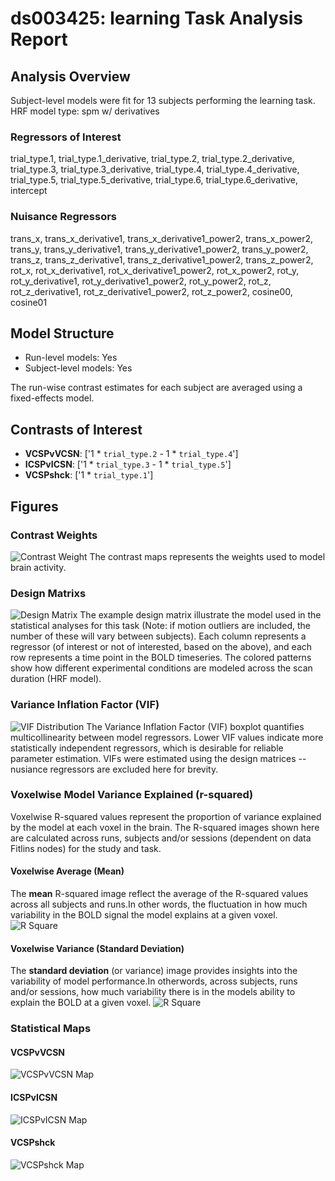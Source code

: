 # ds003425: learning Task Analysis Report
## Analysis Overview
Subject-level models were fit for 13 subjects performing the learning task.
HRF model type: spm w/ derivatives
### Regressors of Interest
trial_type.1, trial_type.1_derivative, trial_type.2, trial_type.2_derivative, trial_type.3, trial_type.3_derivative, trial_type.4, trial_type.4_derivative, trial_type.5, trial_type.5_derivative, trial_type.6, trial_type.6_derivative, intercept
### Nuisance Regressors
trans_x, trans_x_derivative1, trans_x_derivative1_power2, trans_x_power2, trans_y, trans_y_derivative1, trans_y_derivative1_power2, trans_y_power2, trans_z, trans_z_derivative1, trans_z_derivative1_power2, trans_z_power2, rot_x, rot_x_derivative1, rot_x_derivative1_power2, rot_x_power2, rot_y, rot_y_derivative1, rot_y_derivative1_power2, rot_y_power2, rot_z, rot_z_derivative1, rot_z_derivative1_power2, rot_z_power2, cosine00, cosine01
## Model Structure
- Run-level models: Yes
- Subject-level models: Yes

The run-wise contrast estimates for each subject are averaged using a fixed-effects model.
## Contrasts of Interest
- **VCSPvVCSN**: ['1 * `trial_type.2` - 1 * `trial_type.4`']
- **ICSPvICSN**: ['1 * `trial_type.3` - 1 * `trial_type.5`']
- **VCSPshck**: ['1 * `trial_type.1`']

## Figures

### Contrast Weights
![Contrast Weight](./imgs/ds003425_task-learning_contrast-matrix.svg)
The contrast maps represents the weights used to model brain activity.

### Design Matrixs
![Design Matrix](./imgs/ds003425_task-learning_design-matrix.svg)
The example design matrix illustrate the model used in the statistical analyses for this task (Note: if motion outliers are included, the number of these will vary between subjects). Each column represents a regressor (of interest or not of interested, based on the above), and each row represents a time point in the BOLD timeseries. The colored patterns show how different experimental conditions are modeled across the scan duration (HRF model).

### Variance Inflation Factor (VIF)
![VIF Distribution](./imgs/ds003425_task-learning_vif-boxplot.png)
The Variance Inflation Factor (VIF) boxplot quantifies multicollinearity between model regressors. Lower VIF values indicate more statistically independent regressors, which is desirable for reliable parameter estimation. VIFs were estimated using the design matrices -- nusiance regressors are excluded here for brevity.

### Voxelwise Model Variance Explained (r-squared)
Voxelwise R-squared values represent the proportion of variance explained by the model at each voxel in the brain. The R-squared images shown here are calculated across runs, subjects and/or sessions (dependent on data Fitlins nodes) for the study and task.

#### Voxelwise Average (Mean)
The **mean** R-squared image reflect the average of the R-squared values across all subjects and runs.In other words, the fluctuation in how much variability in the BOLD signal the model explains at a given voxel.
![R Square](./imgs/ds003425_task-learning_rsquare-mean.png)

#### Voxelwise Variance (Standard Deviation)
The **standard deviation** (or variance) image provides insights into the variability of model performance.In otherwords, across subjects, runs and/or sessions, how much variability there is in the models ability to explain the BOLD at a given voxel.
![R Square](./imgs/ds003425_task-learning_rsquare-std.png)

### Statistical Maps

#### VCSPvVCSN
![VCSPvVCSN Map](./imgs/ds003425_task-learning_contrast-VCSPvVCSN_map.png)

#### ICSPvICSN
![ICSPvICSN Map](./imgs/ds003425_task-learning_contrast-ICSPvICSN_map.png)

#### VCSPshck
![VCSPshck Map](./imgs/ds003425_task-learning_contrast-VCSPshck_map.png)
